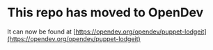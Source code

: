 # This repo has moved to OpenDev

It can now be found at [https://opendev.org/opendev/puppet-lodgeit](https://opendev.org/opendev/puppet-lodgeit)
